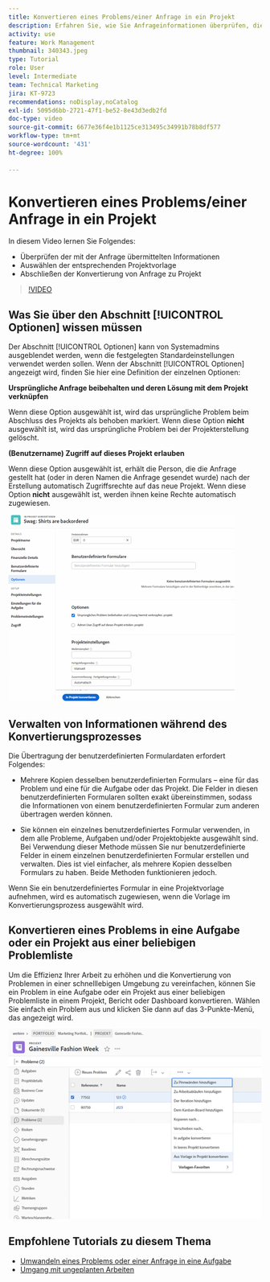 ```yaml
---
title: Konvertieren eines Problems/einer Anfrage in ein Projekt
description: Erfahren Sie, wie Sie Anfrageinformationen überprüfen, die richtige Projektvorlage auswählen und die Anfrage in ein Projekt konvertieren können.
activity: use
feature: Work Management
thumbnail: 340343.jpeg
type: Tutorial
role: User
level: Intermediate
team: Technical Marketing
jira: KT-9723
recommendations: noDisplay,noCatalog
exl-id: 5095d6bb-2721-47f1-be52-8e43d3edb2fd
doc-type: video
source-git-commit: 6677e36f4e1b1125ce313495c34991b78b8df577
workflow-type: tm+mt
source-wordcount: '431'
ht-degree: 100%

---
```


# Konvertieren eines Problems/einer Anfrage in ein Projekt

In diesem Video lernen Sie Folgendes:

* Überprüfen der mit der Anfrage übermittelten Informationen
* Auswählen der entsprechenden Projektvorlage
* Abschließen der Konvertierung von Anfrage zu Projekt

>[!VIDEO](https://video.tv.adobe.com/v/340343/?quality=12&learn=on)

## Was Sie über den Abschnitt [!UICONTROL Optionen] wissen müssen

Der Abschnitt [!UICONTROL Optionen] kann von Systemadmins ausgeblendet werden, wenn die festgelegten Standardeinstellungen verwendet werden sollen. Wenn der Abschnitt [!UICONTROL Optionen] angezeigt wird, finden Sie hier eine Definition der einzelnen Optionen:

**Ursprüngliche Anfrage beibehalten und deren Lösung mit dem Projekt verknüpfen**

Wenn diese Option ausgewählt ist, wird das ursprüngliche Problem beim Abschluss des Projekts als behoben markiert. Wenn diese Option **nicht** ausgewählt ist, wird das ursprüngliche Problem bei der Projekterstellung gelöscht.

**(Benutzername) Zugriff auf dieses Projekt erlauben**

Wenn diese Option ausgewählt ist, erhält die Person, die die Anfrage gestellt hat (oder in deren Namen die Anfrage gesendet wurde) nach der Erstellung automatisch Zugriffsrechte auf das neue Projekt. Wenn diese Option **nicht** ausgewählt ist, werden ihnen keine Rechte automatisch zugewiesen.

![Ein Bild eines Projektbildschirms mit Konvertierungsoptionen](assets/conversion-options.png)


## Verwalten von Informationen während des Konvertierungsprozesses

Die Übertragung der benutzerdefinierten Formulardaten erfordert Folgendes:

* Mehrere Kopien desselben benutzerdefinierten Formulars – eine für das Problem und eine für die Aufgabe oder das Projekt. Die Felder in diesen benutzerdefinierten Formularen sollten exakt übereinstimmen, sodass die Informationen von einem benutzerdefinierten Formular zum anderen übertragen werden können.

* Sie können ein einzelnes benutzerdefiniertes Formular verwenden, in dem alle Probleme, Aufgaben und/oder Projektobjekte ausgewählt sind. Bei Verwendung dieser Methode müssen Sie nur benutzerdefinierte Felder in einem einzelnen benutzerdefinierten Formular erstellen und verwalten. Dies ist viel einfacher, als mehrere Kopien desselben Formulars zu haben. Beide Methoden funktionieren jedoch.

Wenn Sie ein benutzerdefiniertes Formular in eine Projektvorlage aufnehmen, wird es automatisch zugewiesen, wenn die Vorlage im Konvertierungsprozess ausgewählt wird.

## Konvertieren eines Problems in eine Aufgabe oder ein Projekt aus einer beliebigen Problemliste

Um die Effizienz Ihrer Arbeit zu erhöhen und die Konvertierung von Problemen in einer schnelllebigen Umgebung zu vereinfachen, können Sie ein Problem in eine Aufgabe oder ein Projekt aus einer beliebigen Problemliste in einem Projekt, Bericht oder Dashboard konvertieren. Wählen Sie einfach ein Problem aus und klicken Sie dann auf das 3-Punkte-Menü, das angezeigt wird.

![Ein Bild eines Projektbildschirms mit Konvertierungsoptionen für Probleme](assets/convert-from-a-list.png)

## Empfohlene Tutorials zu diesem Thema

* [Umwandeln eines Problems oder einer Anfrage in eine Aufgabe](/help/manage-work/issues-requests/convert-issues-to-other-work-items.md)
* [Umgang mit ungeplanten Arbeiten](/help/manage-work/issues-requests/handle-unplanned-work.md)

